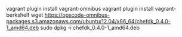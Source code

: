 
vagrant plugin install vagrant-omnibus
vagrant plugin install vagrant-berkshelf
wget https://opscode-omnibus-packages.s3.amazonaws.com/ubuntu/12.04/x86_64/chefdk_0.4.0-1_amd64.deb
sudo dpkg -i chefdk_0.4.0-1_amd64.deb

